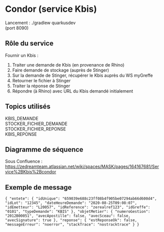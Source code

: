 # Condor (service Kbis)
Lancement : ./gradlew quarkusdev <br>
(port 8090)

## Rôle du service
Fournir un Kbis :
1) Traiter une demande de Kbis (en provenance de Rhino)
2) Faire demande de stockage (auprès de Stinger)
3) Sur la demande de Stinger, récupérer le Kbis auprès du WS myGreffe
4) Retourner le fichier à Stinger
5) Traiter la réponse de Stinger 
5) Répondre (à Rhino) avec URL du Kbis demandé initialement

## Topics utilisés
KBIS_DEMANDE<br>
STOCKER_FICHIER_DEMANDE<br>
STOCKER_FICHIER_REPONSE<br>
KBIS_REPONSE<br>

## Diagramme de séquence
Sous Confluence : https://zedreamteam.atlassian.net/wiki/spaces/MASK/pages/164167681/Service%2BKbis%2Bcondor

## Exemple de message 
``
{
  "entete": {
    "idUnique": "659039e688c23ff08b4f905be07294ab66d600d4",
    "idLot": "12345",
    "dateHeureDemande": "2020-08-25T09:08:07",
    "idEmetteur": "L20057",
    "idReference": "zerealref123",
    "idGreffe": "0101",
    "typeDemande": "KBIS"
  },
  "objetMetier": {
    "numeroGestion": "2012B00051",
    "avecApostille": false,
    "avecSceau": false,
    "avecSignature": true
  },
 "reponse": {
   "estReponseOk": false,
   "messageErreur": "noerror",
   "stackTrace": "nostracktrace"
 }
}
``